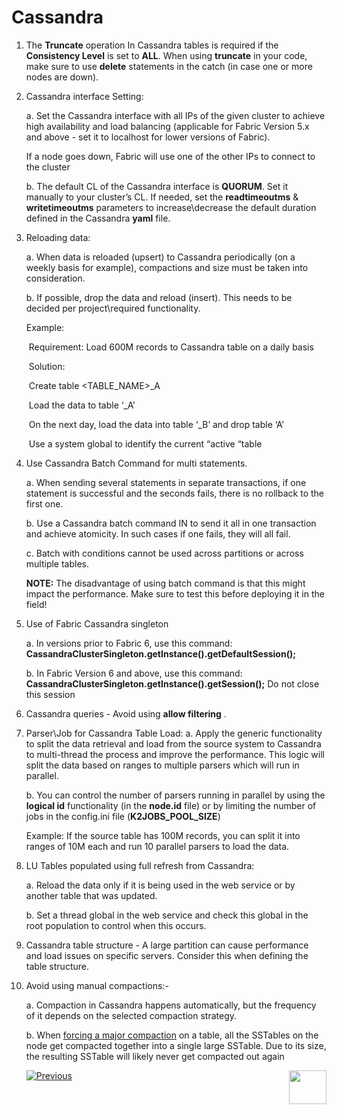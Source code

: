 # Cassandra

1. The **Truncate** operation In Cassandra tables is required if the **Consistency Level** is set to **ALL**. When using **truncate** in your code, make sure to use **delete** statements in the catch (in case one or more nodes are down).

2. Cassandra interface Setting: 

    a. Set the Cassandra interface with all IPs of the given cluster to achieve high availability and load balancing (applicable for Fabric Version 5.x and above - set it to localhost for lower versions of Fabric). 

     If a node goes down, Fabric will use one of the other IPs to connect to the cluster 

    b. The default CL of the Cassandra interface is **QUORUM**. Set it manually to your cluster’s CL. If needed, set the **readtimeoutms** & **writetimeoutms** parameters to increase\decrease the default duration defined in the Cassandra **yaml** file.

3. Reloading data: 

    a. When data is reloaded (upsert) to Cassandra periodically (on a weekly basis for example), compactions and size must be taken into consideration. 

    b. If possible, drop the data and reload (insert). This needs to be decided per project\required functionality.

     Example:

   ​	Requirement: Load 600M records to Cassandra table on a daily basis

   ​	Solution:

   ​			Create table <TABLE_NAME>_A

   ​			Load the data to table ‘_A’

   ​			On the next day, load the data into table ‘_B’ and drop table ‘A’

   ​			Use a system global to identify the current “active “table

4. Use Cassandra Batch Command for multi statements. 

    a. When sending several statements in separate transactions, if one statement is successful and the seconds fails, there is no rollback to the first one. 

    b. Use a Cassandra batch command IN to send it all in one transaction and achieve atomicity. In such cases if one fails, they will all fail. 

    c. Batch with conditions cannot be used across partitions or across multiple tables.

     **NOTE:** The disadvantage of using batch command is that this might impact the performance. Make sure to test this before deploying it in the field!

5. Use of Fabric Cassandra singleton

    a. In versions prior to Fabric 6, use this command: **CassandraClusterSingleton.getInstance().getDefaultSession();**

    b. In Fabric Version 6 and above, use this command:  **CassandraClusterSingleton.getInstance().getSession();**   Do not close this session 

6. Cassandra queries - Avoid using **allow filtering** . 

7. Parser\Job for Cassandra Table Load:
    a. Apply the generic functionality to split the data retrieval and load from the source system to Cassandra to multi-thread the process and improve the performance. This logic will split the data based on ranges to multiple parsers which will run in parallel.

    b. You can control the number of parsers running in parallel by using the **logical id** functionality (in the **node.id** file) or by limiting the number of jobs in the config.ini file  (**K2JOBS_POOL_SIZE**)

     Example: If the source table has 100M records, you can split it into ranges of 10M each and run 10 parallel parsers to load the data.

8. LU Tables populated using full refresh from Cassandra:

    a. Reload the data only if it is being used in the web service or by another table that was updated. 

    b. Set a thread global in the web service and check this global in the root population to control when this occurs.

9. Cassandra table structure - A large partition can cause performance and load issues on specific servers. Consider this when defining the table structure.

10. Avoid using manual compactions:-

    a. Compaction in Cassandra happens automatically, but the frequency of it depends on the selected compaction strategy. 

    b. When [forcing a major compaction](https://docs.datastax.com/en/dse/6.0/dse-admin/datastax_enterprise/tools/nodetool/toolsCompact.html) on a table, all the SSTables on the node get compacted together into a single large SSTable. Due to its size, the resulting SSTable will likely never get compacted out again
    
    
    [![Previous](/articles/images/Previous.png)](/articles/COE/Fabric_Implementation_Best_Practices/best_practice_LU_and_Tables.md) [<img align="right" width="60" height="54" src="/articles/images/Next.png">](/articles/COE/Fabric_Implementation_Best_Practices/best_practice_kafka.md)
